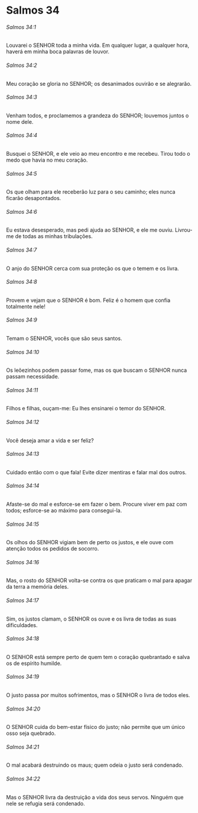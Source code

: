 # Salmos 34

###### Salmos 34:1

Louvarei o SENHOR toda a minha vida. Em qualquer lugar, a qualquer hora, haverá em minha boca palavras de louvor.

###### Salmos 34:2

Meu coração se gloria no SENHOR; os desanimados ouvirão e se alegrarão.

###### Salmos 34:3

Venham todos, e proclamemos a grandeza do SENHOR; louvemos juntos o nome dele.

###### Salmos 34:4

Busquei o SENHOR, e ele veio ao meu encontro e me recebeu. Tirou todo o medo que havia no meu coração.

###### Salmos 34:5

Os que olham para ele receberão luz para o seu caminho; eles nunca ficarão desapontados.

###### Salmos 34:6

Eu estava desesperado, mas pedi ajuda ao SENHOR, e ele me ouviu. Livrou-me de todas as minhas tribulações.

###### Salmos 34:7

O anjo do SENHOR cerca com sua proteção os que o temem e os livra.

###### Salmos 34:8

Provem e vejam que o SENHOR é bom. Feliz é o homem que confia totalmente nele!

###### Salmos 34:9

Temam o SENHOR, vocês que são seus santos.

###### Salmos 34:10

Os leõezinhos podem passar fome, mas os que buscam o SENHOR nunca passam necessidade.

###### Salmos 34:11

Filhos e filhas, ouçam-me: Eu lhes ensinarei o temor do SENHOR.

###### Salmos 34:12

Você deseja amar a vida e ser feliz?

###### Salmos 34:13

Cuidado então com o que fala! Evite dizer mentiras e falar mal dos outros.

###### Salmos 34:14

Afaste-se do mal e esforce-se em fazer o bem. Procure viver em paz com todos; esforce-se ao máximo para consegui-la.

###### Salmos 34:15

Os olhos do SENHOR vigiam bem de perto os justos, e ele ouve com atenção todos os pedidos de socorro.

###### Salmos 34:16

Mas, o rosto do SENHOR volta-se contra os que praticam o mal para apagar da terra a memória deles.

###### Salmos 34:17

Sim, os justos clamam, o SENHOR os ouve e os livra de todas as suas dificuldades.

###### Salmos 34:18

O SENHOR está sempre perto de quem tem o coração quebrantado e salva os de espírito humilde.

###### Salmos 34:19

O justo passa por muitos sofrimentos, mas o SENHOR o livra de todos eles.

###### Salmos 34:20

O SENHOR cuida do bem-estar físico do justo; não permite que um único osso seja quebrado.

###### Salmos 34:21

O mal acabará destruindo os maus; quem odeia o justo será condenado.

###### Salmos 34:22

Mas o SENHOR livra da destruição a vida dos seus servos. Ninguém que nele se refugia será condenado.

